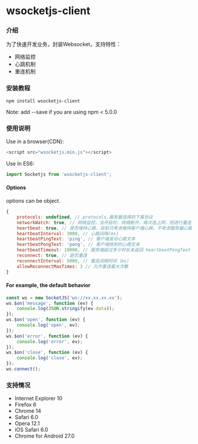 # wsocketjs-client

### 介绍

为了快速开发业务，封装Websocket，支持特性：

- 网络监控
- 心跳机制
- 重连机制

### 安装教程

```nodejs
npm install wsocketjs-client
```

Note: add --save if you are using npm < 5.0.0

### 使用说明

Use in a browser(CDN):

```javascript
<script src="wsocketjs.min.js"></script>
```

Use In ES6:

```javascript
import Socketjs from 'wsocketjs-client';
```

#### Options

options can be object.

```javascript
{
    protocols: undefined, // protocols,服务器选择的下属协议
    networkWatch: true, // 网络监控，当开启时，网络断开，再次连上网，则进行重连
    heartbeat: true, // 是否维持心跳，目前只考虑维持客户端心跳，不考虑服务器心跳，如果考虑，则需要服务端收到客户端报文后，返回一段报文给客户端
    heartbeatInterval: 3000, // 心跳间隔(ms)
    heartbeatPingText: 'ping', // 客户端发动心跳文本
    heartbeatPongText: 'pong', // 客户端收到的心跳文本
    heartbeatTimeout: 10000, // 服务端超过多少时长未返回 heartbeatPongText ，则断定为断开连接，进行重连
    reconnect: true, // 是否重连
    reconnectInterval: 5000, // 重连间隔时间（ms）
    allowReconnectMaxTimes: 3 // 允许重连最大次数
}
```

#### For example, the default behavior

```javascript
const ws = new SocketJS('ws://xx.xx.xx.xx');
ws.$on('message', function (ev) {
    console.log(JSON.stringify(ev.data));
});
ws.$on('open', function (ev) {
    console.log('open', ev);
});
ws.$on('error', function (ev) {
    console.log('error', ev);
});
ws.$on('close', function (ev) {
    console.log('close', ev);
});
ws.connect();
```

### 支持情况

- Internet Explorer 10
- Firefox 6
- Chrome 14
- Safari 6.0
- Opera 12.1
- iOS Safari 6.0
- Chrome for Android 27.0
